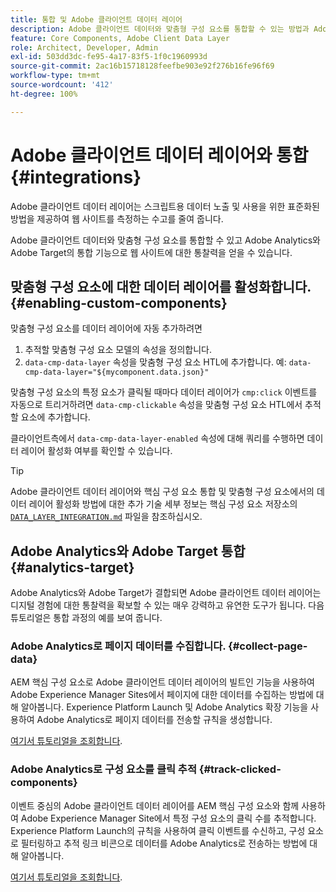 ```yaml
---
title: 통합 및 Adobe 클라이언트 데이터 레이어
description: Adobe 클라이언트 데이터와 맞춤형 구성 요소를 통합할 수 있는 방법과 Adobe Analytics와 Adobe Target의 통합 기능으로 웹 사이트에 대한 통찰력을 얻을 수 있는 방법에 대해 알아봅니다.
feature: Core Components, Adobe Client Data Layer
role: Architect, Developer, Admin
exl-id: 503dd3dc-fe95-4a17-83f5-1f0c1960993d
source-git-commit: 2ac16b15718128feefbe903e92f276b16fe96f69
workflow-type: tm+mt
source-wordcount: '412'
ht-degree: 100%

---
```


# Adobe 클라이언트 데이터 레이어와 통합 {#integrations}

Adobe 클라이언트 데이터 레이어는 스크립트용 데이터 노출 및 사용을 위한 표준화된 방법을 제공하여 웹 사이트를 측정하는 수고를 줄여 줍니다.

Adobe 클라이언트 데이터와 맞춤형 구성 요소를 통합할 수 있고 Adobe Analytics와 Adobe Target의 통합 기능으로 웹 사이트에 대한 통찰력을 얻을 수 있습니다.

## 맞춤형 구성 요소에 대한 데이터 레이어를 활성화합니다. {#enabling-custom-components}

맞춤형 구성 요소를 데이터 레이어에 자동 추가하려면

1. 추적할 맞춤형 구성 요소 모델의 속성을 정의합니다.
1. `data-cmp-data-layer` 속성을 맞춤형 구성 요소 HTL에 추가합니다. 예: `data-cmp-data-layer="${mycomponent.data.json}"`

맞춤형 구성 요소의 특정 요소가 클릭될 때마다 데이터 레이어가 `cmp:click` 이벤트를 자동으로 트리거하려면 `data-cmp-clickable` 속성을 맞춤형 구성 요소 HTL에서 추적할 요소에 추가합니다.

클라이언트측에서 `data-cmp-data-layer-enabled` 속성에 대해 쿼리를 수행하면 데이터 레이어 활성화 여부를 확인할 수 있습니다.

>[!TIP]
>
>Adobe 클라이언트 데이터 레이어와 핵심 구성 요소 통합 및 맞춤형 구성 요소에서의 데이터 레이어 활성화 방법에 대한 추가 기술 세부 정보는 핵심 구성 요소 저장소의 [`DATA_LAYER_INTEGRATION.md`](https://github.com/adobe/aem-core-wcm-components/blob/master/DATA_LAYER_INTEGRATION.md) 파일을 참조하십시오.

## Adobe Analytics와 Adobe Target 통합 {#analytics-target}

Adobe Analytics와 Adobe Target가 결합되면 Adobe 클라이언트 데이터 레이어는 디지털 경험에 대한 통찰력을 확보할 수 있는 매우 강력하고 유연한 도구가 됩니다. 다음 튜토리얼은 통합 과정의 예를 보여 줍니다.

### Adobe Analytics로 페이지 데이터를 수집합니다. {#collect-page-data}

AEM 핵심 구성 요소로 Adobe 클라이언트 데이터 레이어의 빌트인 기능을 사용하여 Adobe Experience Manager Sites에서 페이지에 대한 데이터를 수집하는 방법에 대해 알아봅니다. Experience Platform Launch 및 Adobe Analytics 확장 기능을 사용하여 Adobe Analytics로 페이지 데이터를 전송할 규칙을 생성합니다.

[여기서 튜토리얼을 조회합니다](https://experienceleague.adobe.com/docs/experience-manager-learn/sites/integrations/analytics/collect-data-analytics.html).

### Adobe Analytics로 구성 요소를 클릭 추적 {#track-clicked-components}

이벤트 중심의 Adobe 클라이언트 데이터 레이어를 AEM 핵심 구성 요소와 함께 사용하여 Adobe Experience Manager Site에서 특정 구성 요소의 클릭 수를 추적합니다. Experience Platform Launch의 규칙을 사용하여 클릭 이벤트를 수신하고, 구성 요소로 필터링하고 추적 링크 비콘으로 데이터를 Adobe Analytics로 전송하는 방법에 대해 알아봅니다.

[여기서 튜토리얼을 조회합니다](https://experienceleague.adobe.com/docs/experience-manager-learn/sites/integrations/analytics/track-clicked-component.html).
